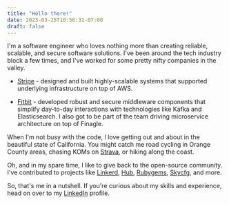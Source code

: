 ```yaml
---
title: "Hello there!"
date: 2023-03-25T10:56:31-07:00
draft: false
---
```


I'm a software engineer who loves nothing more than creating reliable, scalable, and secure software solutions. I've been around the tech industry block a few times, and I've worked for some pretty nifty companies in the valley.

- [Stripe](https://stripe.com) - designed and built highly-scalable systems that supported underlying infrastructure on top of AWS.

- [Fitbit](https://www.fitbit.com) - developed robust and secure middleware components that simplify day-to-day interactions with technologies like Kafka and Elasticsearch. I also got to be part of the team driving microservice architecture on top of Finagle.

When I'm not busy with the code, I love getting out and about in the beautiful state of California. You might catch me road cycling in Orange County areas, chasing KOMs on [Strava](http://strava.com), or hiking along the coast.

Oh, and in my spare time, I like to give back to the open-source community. I've contributed to projects like [Linkerd](https://github.com/linkerd), [Hub](https://github.com/github/hub), [Rubygems](https://github.com/rubygems/rubygems), [Skycfg](https://github.com/stripe/skycfg), and more.

So, that's me in a nutshell. If you're curious about my skills and experience, head on over to my [LinkedIn](https://linkedin.com/in/apakulov) profile.